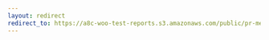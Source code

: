 ```yaml
---
layout: redirect
redirect_to: https://a8c-woo-test-reports.s3.amazonaws.com/public/pr-merge/43220/e2e/index.html
---
```

